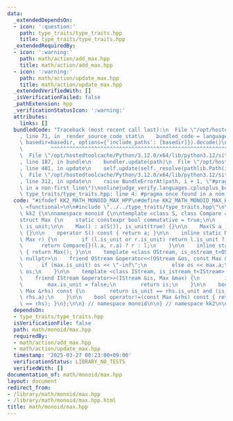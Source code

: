 ```yaml
---
data:
  _extendedDependsOn:
  - icon: ':question:'
    path: type_traits/type_traits.hpp
    title: type_traits/type_traits.hpp
  _extendedRequiredBy:
  - icon: ':warning:'
    path: math/action/add_max.hpp
    title: math/action/add_max.hpp
  - icon: ':warning:'
    path: math/action/update_max.hpp
    title: math/action/update_max.hpp
  _extendedVerifiedWith: []
  _isVerificationFailed: false
  _pathExtension: hpp
  _verificationStatusIcon: ':warning:'
  attributes:
    links: []
  bundledCode: "Traceback (most recent call last):\n  File \"/opt/hostedtoolcache/Python/3.12.0/x64/lib/python3.12/site-packages/onlinejudge_verify/documentation/build.py\"\
    , line 71, in _render_source_code_stat\n    bundled_code = language.bundle(stat.path,\
    \ basedir=basedir, options={'include_paths': [basedir]}).decode()\n          \
    \         ^^^^^^^^^^^^^^^^^^^^^^^^^^^^^^^^^^^^^^^^^^^^^^^^^^^^^^^^^^^^^^^^^^^^^^^^^^^^^^^^^\n\
    \  File \"/opt/hostedtoolcache/Python/3.12.0/x64/lib/python3.12/site-packages/onlinejudge_verify/languages/cplusplus.py\"\
    , line 187, in bundle\n    bundler.update(path)\n  File \"/opt/hostedtoolcache/Python/3.12.0/x64/lib/python3.12/site-packages/onlinejudge_verify/languages/cplusplus_bundle.py\"\
    , line 401, in update\n    self.update(self._resolve(pathlib.Path(included), included_from=path))\n\
    \  File \"/opt/hostedtoolcache/Python/3.12.0/x64/lib/python3.12/site-packages/onlinejudge_verify/languages/cplusplus_bundle.py\"\
    , line 312, in update\n    raise BundleErrorAt(path, i + 1, \"#pragma once found\
    \ in a non-first line\")\nonlinejudge_verify.languages.cplusplus_bundle.BundleErrorAt:\
    \ type_traits/type_traits.hpp: line 4: #pragma once found in a non-first line\n"
  code: "#ifndef KK2_MATH_MONOID_MAX_HPP\n#define KK2_MATH_MONOID_MAX_HPP 1\n\n#include\
    \ <functional>\n\n#include \"../../type_traits/type_traits.hpp\"\n\nnamespace\
    \ kk2 {\n\nnamespace monoid {\n\ntemplate <class S, class Compare = std::less<S>>\n\
    struct Max {\n    static constexpr bool commutative = true;\n\n    S a;\n    bool\
    \ is_unit;\n\n    Max() : a(S()), is_unit(true) {}\n\n    Max(S a_) : a(a_), is_unit(false)\
    \ {}\n\n    operator S() const { return a; }\n\n    inline static Max op(Max l,\
    \ Max r) {\n        if (l.is_unit or r.is_unit) return l.is_unit ? r : l;\n  \
    \      return Compare{}(l.a, r.a) ? r : l;\n    }\n\n    inline static Max unit()\
    \ { return Max(); }\n\n    template <class OStream, is_ostream_t<OSrteam> * =\
    \ nullptr>\n    friend OStream &operator<<(OStream &os, const Max &max) {\n  \
    \      if (max.is_unit) os << \"-inf\";\n        else os << max.a;\n        return\
    \ os;\n    }\n\n    template <class IStream, is_istream_t<IStream> * = nullptr>\n\
    \    friend IStream &operator>>(IStream &is, Max &max) {\n        is >> max.a;\n\
    \        max.is_unit = false;\n        return is;\n    }\n\n    bool operator==(const\
    \ Max &rhs) const {\n        return is_unit == rhs.is_unit and (is_unit or a ==\
    \ rhs.a);\n    }\n\n    bool operator!=(const Max &rhs) const { return !(*this\
    \ == rhs); }\n};\n\n} // namespace monoid\n\n} // namespace kk2\n\n#endif // MATH_MONOID_MAX_H\n"
  dependsOn:
  - type_traits/type_traits.hpp
  isVerificationFile: false
  path: math/monoid/max.hpp
  requiredBy:
  - math/action/add_max.hpp
  - math/action/update_max.hpp
  timestamp: '2025-03-27 00:23:00+09:00'
  verificationStatus: LIBRARY_NO_TESTS
  verifiedWith: []
documentation_of: math/monoid/max.hpp
layout: document
redirect_from:
- /library/math/monoid/max.hpp
- /library/math/monoid/max.hpp.html
title: math/monoid/max.hpp
---
```

